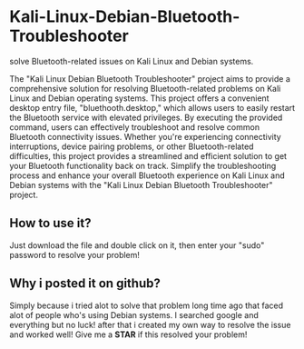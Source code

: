 # Kali-Linux-Debian-Bluetooth-Troubleshooter
solve Bluetooth-related issues on Kali Linux and Debian systems.

The "Kali Linux Debian Bluetooth Troubleshooter" project aims to provide a comprehensive solution for resolving Bluetooth-related problems on Kali Linux and Debian operating systems. This project offers a convenient desktop entry file, "bluethooth.desktop," which allows users to easily restart the Bluetooth service with elevated privileges. By executing the provided command, users can effectively troubleshoot and resolve common Bluetooth connectivity issues. Whether you're experiencing connectivity interruptions, device pairing problems, or other Bluetooth-related difficulties, this project provides a streamlined and efficient solution to get your Bluetooth functionality back on track. Simplify the troubleshooting process and enhance your overall Bluetooth experience on Kali Linux and Debian systems with the "Kali Linux Debian Bluetooth Troubleshooter" project.

## How to use it?
Just download the file and double click on it, then enter your "sudo" password to resolve your problem!

## Why i posted it on github?
Simply because i tried alot to solve that problem long time ago that faced alot of people who's using Debian systems. I searched google and everything but no luck! after that i created my own way to resolve the issue and worked well!
Give me a **STAR** if this resolved your problem!
